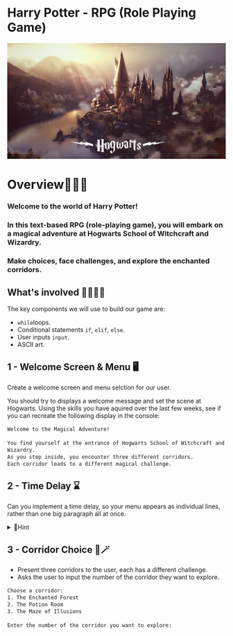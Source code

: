 # Harry Potter - RPG (Role Playing Game)

![image](image.png)



# Overview🧙‍♂️✨
### Welcome to the world of Harry Potter!

### In this text-based RPG (role-playing game), you will embark on a magical adventure at Hogwarts School of Witchcraft and Wizardry. 

### Make choices, face challenges, and explore the enchanted corridors.

## What's involved 🕵🏽‍♂️📝
The key components we will use to build our game are: 
- `while`loops.
- Conditional statements `if`, `elif`, `else`.
- User inputs `input`.
- ASCII art.



## 1 - Welcome Screen & Menu 🖥️
Create a welcome screen and menu selction for our user.

You should try to displays a welcome message and set the scene at Hogwarts.
Using the skills you have aquired over the last few weeks, see if you can recreate the following display in the console:

````
Welcome to the Magical Adventure!

You find yourself at the entrance of Hogwarts School of Witchcraft and Wizardry.
As you step inside, you encounter three different corridors.
Each corridor leads to a different magical challenge.

````

## 2 - Time Delay ⌛
Can you implement a time delay, so your menu appears as individual lines, rather than one big paragraph all at once.

<details>
<summary>👀Hint</summary>

  ````py
   time.sleep(1)
  ````
</details>

## 3 - Corridor Choice 🚪🪄

- Present three corridors to the user, each has a different challenge.
- Asks the user to input the number of the corridor they want to explore.

````
Choose a corridor:
1. The Enchanted Forest
2. The Potion Room
3. The Maze of Illusions

Enter the number of the corridor you want to explore:
````
